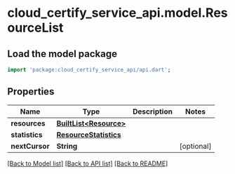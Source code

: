 # cloud_certify_service_api.model.ResourceList

## Load the model package
```dart
import 'package:cloud_certify_service_api/api.dart';
```

## Properties
Name | Type | Description | Notes
------------ | ------------- | ------------- | -------------
**resources** | [**BuiltList&lt;Resource&gt;**](Resource.md) |  | 
**statistics** | [**ResourceStatistics**](ResourceStatistics.md) |  | 
**nextCursor** | **String** |  | [optional] 

[[Back to Model list]](../README.md#documentation-for-models) [[Back to API list]](../README.md#documentation-for-api-endpoints) [[Back to README]](../README.md)



